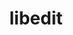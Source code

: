 ---
title: "libedit"
layout: cache
categories: [package, develop-2025-01-26]
meta: {"versions": ["3.1-20240808"], "compilers": ["gcc@=10.5.0", "gcc@=11.1.0", "gcc@=11.4.0", "gcc@=12.3.0", "gcc@=12.4.0", "gcc@=13.2.0", "gcc@=13.3.0", "gcc@=7.3.1", "gcc@=7.5.0", "gcc@=9.4.0", "oneapi@=2024.1.0", "oneapi@=2024.2.1"], "oss": ["amzn2", "centos7", "rhel8", "ubuntu18.04", "ubuntu20.04", "ubuntu22.04", "ubuntu24.04"], "platforms": ["linux"], "targets": ["aarch64", "neoverse_v1", "neoverse_v2", "ppc64le", "x86_64_v3", "x86_64_v4"], "stacks": ["aws-isc", "aws-isc-aarch64", "aws-pcluster-neoverse_v1", "aws-pcluster-x86_64_v4", "data-vis-sdk", "developer-tools-aarch64-linux-gnu", "developer-tools-x86_64_v3-linux-gnu", "e4s", "e4s-neoverse-v2", "e4s-oneapi", "e4s-power", "e4s-rocm-external", "hep", "ml-linux-aarch64-cpu", "ml-linux-aarch64-cuda", "ml-linux-x86_64-cpu", "ml-linux-x86_64-cuda", "ml-linux-x86_64-rocm", "radiuss", "radiuss-aws", "radiuss-aws-aarch64", "root", "tutorial"], "num_specs": 16, "num_specs_by_stack": {"radiuss-aws-aarch64": 1, "aws-isc-aarch64": 1, "root": 16, "aws-pcluster-neoverse_v1": 1, "radiuss-aws": 1, "aws-isc": 1, "aws-pcluster-x86_64_v4": 2, "developer-tools-x86_64_v3-linux-gnu": 1, "developer-tools-aarch64-linux-gnu": 1, "radiuss": 1, "e4s-power": 1, "data-vis-sdk": 1, "e4s-neoverse-v2": 1, "e4s-rocm-external": 1, "tutorial": 2, "hep": 1, "e4s": 1, "e4s-oneapi": 1, "ml-linux-aarch64-cuda": 1, "ml-linux-aarch64-cpu": 1, "ml-linux-x86_64-cuda": 1, "ml-linux-x86_64-rocm": 1, "ml-linux-x86_64-cpu": 1}}
spec_details: [{"hash": "txeohgc3vvfvar7ipmeeoibtoliomqil", "compiler": "gcc@=7.3.1", "versions": ["3.1-20240808"], "os": "amzn2", "platform": "linux", "target": "aarch64", "variants": ["build_system=autotools"], "stacks": ["radiuss-aws-aarch64", "aws-isc-aarch64", "root"], "size": "-", "tarball": "https://binaries.spack.io/develop-2025-01-26/build_cache/linux-amzn2-aarch64/gcc-7.3.1/libedit-3.1-20240808/linux-amzn2-aarch64-gcc-7.3.1-libedit-3.1-20240808-txeohgc3vvfvar7ipmeeoibtoliomqil.spack"}, {"hash": "gpuwdrbmpy6gq3qd42vy6p2tbntomi5i", "compiler": "gcc@=12.4.0", "versions": ["3.1-20240808"], "os": "amzn2", "platform": "linux", "target": "neoverse_v1", "variants": ["build_system=autotools"], "stacks": ["aws-pcluster-neoverse_v1", "root"], "size": "-", "tarball": "https://binaries.spack.io/develop-2025-01-26/build_cache/linux-amzn2-neoverse_v1/gcc-12.4.0/libedit-3.1-20240808/linux-amzn2-neoverse_v1-gcc-12.4.0-libedit-3.1-20240808-gpuwdrbmpy6gq3qd42vy6p2tbntomi5i.spack"}, {"hash": "v6fdc7worwk37a5tz5s244klyhf6mwex", "compiler": "gcc@=7.3.1", "versions": ["3.1-20240808"], "os": "amzn2", "platform": "linux", "target": "x86_64_v3", "variants": ["build_system=autotools"], "stacks": ["radiuss-aws", "aws-isc", "root"], "size": "-", "tarball": "https://binaries.spack.io/develop-2025-01-26/build_cache/linux-amzn2-x86_64_v3/gcc-7.3.1/libedit-3.1-20240808/linux-amzn2-x86_64_v3-gcc-7.3.1-libedit-3.1-20240808-v6fdc7worwk37a5tz5s244klyhf6mwex.spack"}, {"hash": "a5nxhrzg353pu6yz6doorvoyll7dfsqg", "compiler": "oneapi@=2024.1.0", "versions": ["3.1-20240808"], "os": "amzn2", "platform": "linux", "target": "x86_64_v3", "variants": ["build_system=autotools"], "stacks": ["root", "aws-pcluster-x86_64_v4"], "size": "-", "tarball": "https://binaries.spack.io/develop-2025-01-26/build_cache/linux-amzn2-x86_64_v3/oneapi-2024.1.0/libedit-3.1-20240808/linux-amzn2-x86_64_v3-oneapi-2024.1.0-libedit-3.1-20240808-a5nxhrzg353pu6yz6doorvoyll7dfsqg.spack"}, {"hash": "4ygrsg2lwdksvrsfjnnqkbedswn3hn5f", "compiler": "oneapi@=2024.1.0", "versions": ["3.1-20240808"], "os": "amzn2", "platform": "linux", "target": "x86_64_v4", "variants": ["build_system=autotools"], "stacks": ["root", "aws-pcluster-x86_64_v4"], "size": "-", "tarball": "https://binaries.spack.io/develop-2025-01-26/build_cache/linux-amzn2-x86_64_v4/oneapi-2024.1.0/libedit-3.1-20240808/linux-amzn2-x86_64_v4-oneapi-2024.1.0-libedit-3.1-20240808-4ygrsg2lwdksvrsfjnnqkbedswn3hn5f.spack"}, {"hash": "2zjfvhxbzjdigvwx4tk4pcxr2ydartok", "compiler": "gcc@=10.5.0", "versions": ["3.1-20240808"], "os": "centos7", "platform": "linux", "target": "x86_64_v3", "variants": ["build_system=autotools"], "stacks": ["developer-tools-x86_64_v3-linux-gnu", "root"], "size": "-", "tarball": "https://binaries.spack.io/develop-2025-01-26/build_cache/linux-centos7-x86_64_v3/gcc-10.5.0/libedit-3.1-20240808/linux-centos7-x86_64_v3-gcc-10.5.0-libedit-3.1-20240808-2zjfvhxbzjdigvwx4tk4pcxr2ydartok.spack"}, {"hash": "jmjyle7vglgeldbnjtlyz4phjizsuzif", "compiler": "gcc@=13.3.0", "versions": ["3.1-20240808"], "os": "rhel8", "platform": "linux", "target": "aarch64", "variants": ["build_system=autotools"], "stacks": ["root", "developer-tools-aarch64-linux-gnu"], "size": "-", "tarball": "https://binaries.spack.io/develop-2025-01-26/build_cache/linux-rhel8-aarch64/gcc-13.3.0/libedit-3.1-20240808/linux-rhel8-aarch64-gcc-13.3.0-libedit-3.1-20240808-jmjyle7vglgeldbnjtlyz4phjizsuzif.spack"}, {"hash": "oq43xmqeuyx5dal4auptlde44n5r4uej", "compiler": "gcc@=7.5.0", "versions": ["3.1-20240808"], "os": "ubuntu18.04", "platform": "linux", "target": "x86_64_v3", "variants": ["build_system=autotools"], "stacks": ["radiuss", "root"], "size": "-", "tarball": "https://binaries.spack.io/develop-2025-01-26/build_cache/linux-ubuntu18.04-x86_64_v3/gcc-7.5.0/libedit-3.1-20240808/linux-ubuntu18.04-x86_64_v3-gcc-7.5.0-libedit-3.1-20240808-oq43xmqeuyx5dal4auptlde44n5r4uej.spack"}, {"hash": "6supm67kq3bzlwfo4sqmnppkmdwblf5x", "compiler": "gcc@=9.4.0", "versions": ["3.1-20240808"], "os": "ubuntu20.04", "platform": "linux", "target": "ppc64le", "variants": ["build_system=autotools"], "stacks": ["e4s-power", "root"], "size": "-", "tarball": "https://binaries.spack.io/develop-2025-01-26/build_cache/linux-ubuntu20.04-ppc64le/gcc-9.4.0/libedit-3.1-20240808/linux-ubuntu20.04-ppc64le-gcc-9.4.0-libedit-3.1-20240808-6supm67kq3bzlwfo4sqmnppkmdwblf5x.spack"}, {"hash": "nxnjbk72ozhxeavv45uolfqwevmdyajh", "compiler": "gcc@=11.1.0", "versions": ["3.1-20240808"], "os": "ubuntu20.04", "platform": "linux", "target": "x86_64_v3", "variants": ["build_system=autotools"], "stacks": ["root", "data-vis-sdk"], "size": "-", "tarball": "https://binaries.spack.io/develop-2025-01-26/build_cache/linux-ubuntu20.04-x86_64_v3/gcc-11.1.0/libedit-3.1-20240808/linux-ubuntu20.04-x86_64_v3-gcc-11.1.0-libedit-3.1-20240808-nxnjbk72ozhxeavv45uolfqwevmdyajh.spack"}, {"hash": "4w263izdbbesadhn2i2d6lzwvpz3fu4v", "compiler": "gcc@=11.4.0", "versions": ["3.1-20240808"], "os": "ubuntu22.04", "platform": "linux", "target": "neoverse_v2", "variants": ["build_system=autotools"], "stacks": ["e4s-neoverse-v2", "root"], "size": "-", "tarball": "https://binaries.spack.io/develop-2025-01-26/build_cache/linux-ubuntu22.04-neoverse_v2/gcc-11.4.0/libedit-3.1-20240808/linux-ubuntu22.04-neoverse_v2-gcc-11.4.0-libedit-3.1-20240808-4w263izdbbesadhn2i2d6lzwvpz3fu4v.spack"}, {"hash": "7h6jwpm5durvzn2het3z3usjxpor5c4m", "compiler": "gcc@=11.4.0", "versions": ["3.1-20240808"], "os": "ubuntu22.04", "platform": "linux", "target": "x86_64_v3", "variants": ["build_system=autotools"], "stacks": ["e4s-rocm-external", "root", "tutorial", "hep", "e4s"], "size": "-", "tarball": "https://binaries.spack.io/develop-2025-01-26/build_cache/linux-ubuntu22.04-x86_64_v3/gcc-11.4.0/libedit-3.1-20240808/linux-ubuntu22.04-x86_64_v3-gcc-11.4.0-libedit-3.1-20240808-7h6jwpm5durvzn2het3z3usjxpor5c4m.spack"}, {"hash": "ha57n53566fcdv4l7pmqvmae2udfrmv5", "compiler": "oneapi@=2024.2.1", "versions": ["3.1-20240808"], "os": "ubuntu22.04", "platform": "linux", "target": "x86_64_v3", "variants": ["build_system=autotools"], "stacks": ["e4s-oneapi", "root"], "size": "-", "tarball": "https://binaries.spack.io/develop-2025-01-26/build_cache/linux-ubuntu22.04-x86_64_v3/oneapi-2024.2.1/libedit-3.1-20240808/linux-ubuntu22.04-x86_64_v3-oneapi-2024.2.1-libedit-3.1-20240808-ha57n53566fcdv4l7pmqvmae2udfrmv5.spack"}, {"hash": "vi6kro72xzrosxsc2ppixqe3k6elktjo", "compiler": "gcc@=12.3.0", "versions": ["3.1-20240808"], "os": "ubuntu22.04", "platform": "linux", "target": "x86_64_v3", "variants": ["build_system=autotools"], "stacks": ["tutorial", "root"], "size": "-", "tarball": "https://binaries.spack.io/develop-2025-01-26/build_cache/linux-ubuntu22.04-x86_64_v3/gcc-12.3.0/libedit-3.1-20240808/linux-ubuntu22.04-x86_64_v3-gcc-12.3.0-libedit-3.1-20240808-vi6kro72xzrosxsc2ppixqe3k6elktjo.spack"}, {"hash": "tn5cn3mtq5s7oxrmkfslzycnaww7uqxn", "compiler": "gcc@=13.2.0", "versions": ["3.1-20240808"], "os": "ubuntu24.04", "platform": "linux", "target": "aarch64", "variants": ["build_system=autotools"], "stacks": ["ml-linux-aarch64-cuda", "ml-linux-aarch64-cpu", "root"], "size": "-", "tarball": "https://binaries.spack.io/develop-2025-01-26/build_cache/linux-ubuntu24.04-aarch64/gcc-13.2.0/libedit-3.1-20240808/linux-ubuntu24.04-aarch64-gcc-13.2.0-libedit-3.1-20240808-tn5cn3mtq5s7oxrmkfslzycnaww7uqxn.spack"}, {"hash": "xa6t35qwm4pn6ji3nczuqq6j2emoouy5", "compiler": "gcc@=13.2.0", "versions": ["3.1-20240808"], "os": "ubuntu24.04", "platform": "linux", "target": "x86_64_v3", "variants": ["build_system=autotools"], "stacks": ["ml-linux-x86_64-cuda", "ml-linux-x86_64-rocm", "ml-linux-x86_64-cpu", "root"], "size": "-", "tarball": "https://binaries.spack.io/develop-2025-01-26/build_cache/linux-ubuntu24.04-x86_64_v3/gcc-13.2.0/libedit-3.1-20240808/linux-ubuntu24.04-x86_64_v3-gcc-13.2.0-libedit-3.1-20240808-xa6t35qwm4pn6ji3nczuqq6j2emoouy5.spack"}]
---